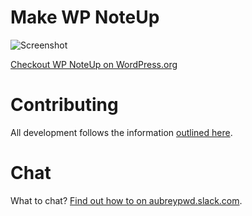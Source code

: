 # Make WP NoteUp

![Screenshot](https://cloudup.com/cKtfRa-MxFQ+)

[Checkout WP NoteUp on WordPress.org](https://wordpress.org/plugins/wp-noteup/)

# Contributing

All development follows the information [outlined here](https://github.com/aubreypwd/contributing).

# Chat

What to chat? [Find out how to on aubreypwd.slack.com](https://github.com/aubreypwd/contributing/blob/master/3.md).
